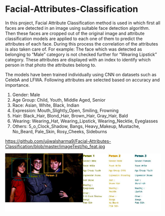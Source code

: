 # Facial-Attributes-Classification

In this project, Facial Attribute Classification method is used in which first all faces are detected in an image using suitable face detection algorithm. Then these faces are cropped out of the original image and attribute classification models are applied to each one of them to predict the attributes of each face. During this process the correlation of the attributes is also taken care of. For example: The face which was detected as belonging to “Male” category is not checked further for “Wearing Lipstick” category. These attributes are displayed with an index to identify which person in that photo the attributes belong to.

The models have been trained individually using CNN on datasets such as CelebA and LFWA. Following attributes are selected based on accuracy and importance.

1) Gender: Male
2) Age Group: Child, Youth, Middle Aged, Senior
3) Race: Asian, White, Black, Indian
4) Expression: Mouth_Slightly_Open, Smiling, Frowning
5) Hair: Black_Hair, Blond_Hair, Brown_Hair, Gray_Hair, Bald
6) Wearing: Wearing_Hat, Wearing_Lipstick, Wearing_Necktie, Eyeglasses
7) Others: 5_o_Clock_Shadow, Bangs, Heavy_Makeup, Mustache, No_Beard, Pale_Skin, Rosy_Cheeks, Sideburns

https://github.com/ujjwalsharma9/Facial-Attributes-Classification/blob/master/imageTest/hp_feat.jpg

![test on harry potter image](https://github.com/ujjwalsharma9/Facial-Attributes-Classification/blob/master/imageTest/hp_feat.jpg)
